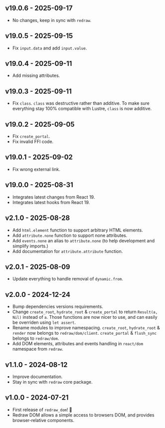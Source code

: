 ## v19.0.6 - 2025-09-17

- No changes, keep in sync with `redraw`.

## v19.0.5 - 2025-09-15

- Fix `input.data` and add `input.value`.

## v19.0.4 - 2025-09-11

- Add missing attributes.

## v19.0.3 - 2025-09-11

- Fix `class`. `class` was destructive rather than additive. To make sure
  everything stay 100% compatible with Lustre, `class` is now additive.

## v19.0.2 - 2025-09-05

- Fix `create_portal`.
- Fix invalid FFI code.

## v19.0.1 - 2025-09-02

- Fix wrong external link.

## v19.0.0 - 2025-08-31

- Integrates latest changes from React 19.
- Integrates latest hooks from React 19.

## v2.1.0 - 2025-08-28

- Add `html.element` function to support arbitrary HTML elements.
- Add `attribute.none` function to support none attributes.
- Add `events.none` an alias to `attribute.none` (to help development and
  simplify imports.)
- Add documentation for `attribute.attribute` function.

## v2.0.1 - 2025-08-09

- Update everything to handle removal of `dynamic.from`.

## v2.0.0 - 2024-12-24

- Bump dependencies versions requirements.
- Change `create_root`, `hydrate_root` & `create_portal` to return
  `Result(a, Nil)` instead of `a`. Those functions are now nicer to use, and can
  easily be overriden using `let assert`.
- Rename modules to improve namespacing. `create_root`, `hydrate_root` &
  `render` now belongs to `redraw/dom/client`. `create_portal` & `flush_sync`
  belongs to `redraw/dom`.
- Add DOM elements, attributes and events handling in `react/dom` namespace from
  `redraw`.

## v1.1.0 - 2024-08-12

- Improve documentation.
- Stay in sync with `redraw` core package.

## v1.0.0 - 2024-07-21

- First release of `redraw_dom`! 🎉
- Redraw DOM allows a simple access to browsers DOM, and provides
  browser-relative components.
